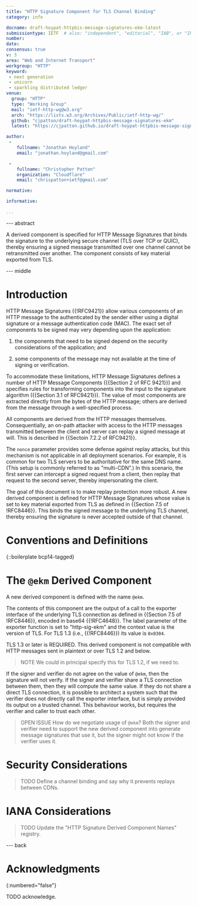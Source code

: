```yaml
---
title: "HTTP Signature Component for TLS Channel Binding"
category: info

docname: draft-hoypat-httpbis-message-signatures-ekm-latest
submissiontype: IETF  # also: "independent", "editorial", "IAB", or "IRTF"
number:
date:
consensus: true
v: 3
area: "Web and Internet Transport"
workgroup: "HTTP"
keyword:
 - next generation
 - unicorn
 - sparkling distributed ledger
venue:
  group: "HTTP"
  type: "Working Group"
  mail: "ietf-http-wg@w3.org"
  arch: "https://lists.w3.org/Archives/Public/ietf-http-wg/"
  github: "cjpatton/draft-hoypat-httpbis-message-signatures-ekm"
  latest: "https://cjpatton.github.io/draft-hoypat-httpbis-message-signatures-ekm/draft-hoypat-httpbis-message-signatures-ekm.html"

author:
 -
    fullname: "Jonathan Hoyland"
    email: "jonathan.hoyland@gmail.com"

 -
    fullname: "Christopher Patton"
    organization: "Cloudflare"
    email: "chrispatton+ietf@gmail.com"

normative:

informative:

...
```


--- abstract

A derived component is specified for HTTP Message Signatures that binds the
signature to the underlying secure channel (TLS over TCP or QUIC), thereby
ensuring a signed message transmitted over one channel cannot be retransmitted
over another. The component consists of key material exported from TLS.

--- middle

# Introduction

HTTP Message Signatures {{!RFC9421}} allow various components of an HTTP
message to the authenticated by the sender either using a digital signature or
a message authentication code (MAC). The exact set of components to be signed
may very depending upon the application:

1. the components that need to be signed depend on the security considerations
   of the application; and

1. some components of the message may not available at the time of signing or
   verification.

To accommodate these limitations, HTTP Message Signatures defines a number of
HTTP Message Components ({{Section 2 of RFC 9421}}) and specifies rules for transforming components into the
input to the signature algorithm ({{Section 3.1 of RFC9421}}). The value of most components are extracted
directly from the bytes of the HTTP message; others are derived from the
message through a well-specified process.

All components are derived from the HTTP messages themselves. Consequentially,
an on-path attacker with access to the HTTP messages transmitted between the
client and server can replay a signed message at will.
This is described in {{Sectoin 7.2.2 of RFC9421}}.

The `nonce` parameter provides some defense against replay attacks, but this
mechanism is not applicable in all deployment scenarios. For example, it is
common for two TLS servers to be authoritative for the same DNS name. (This
setup is commonly referred to as "multi-CDN".) In this scenario, the first
server can intercept a signed request from a client, then replay that request
to the second server, thereby impersonating the client.

The goal of this document is to make replay protection more robust. A new
derived component is defined for HTTP Message Signatures whose value is set to
key material exported from TLS as defined in {{Section 7.5 of !RFC8446}}. This
binds the signed message to the underlying TLS channel, thereby ensuring the
signature is never accepted outside of that channel.

# Conventions and Definitions

{::boilerplate bcp14-tagged}

# The `@ekm` Derived Component

A new derived component is defined with the name `@ekm`.

The contents of this component are the output of a call to the exporter
interface of the underlying TLS connection as defined in {{Section 7.5 of
!RFC8446}}, encoded in base64 {{!RFC4648}}. The label parameter of the exporter
function is set to "http-sig-ekm" and the context value is the version of TLS.
For TLS 1.3 (i.e., {{!RFC8446}}) its value is `0x0304`.

TLS 1.3 or later is REQUIRED. This derived component is not compatible with
HTTP messages sent in plaintext or over TLS 1.2 and below.

> NOTE We could in principal specify this for TLS 1.2, if we need to.

If the signer and verifier do not agree on the value of `@ekm`, then the
signature will not verify. If the signer and verifier share a TLS connection
between them, then they will compute the same value. If they do not share a
direct TLS connection, it is possible to architect a system such that the
verifier does not directly call the exporter interface, but is simply provided
its output on a trusted channel. This behaviour works, but requires the
verifier and caller to trust each other.

> OPEN ISSUE How do we negotiate usage of `@ekm`? Both the signer and verifier
> need to support the new derived component into generate message signatures
> that use it, but the signer might not know if the verifier uses it.

# Security Considerations

> TODO Define a channel binding and say why it prevents replays between CDNs.

# IANA Considerations

> TODO Update the "HTTP Signature Derived Component Names" registry.

--- back

# Acknowledgments
{:numbered="false"}

TODO acknowledge.
